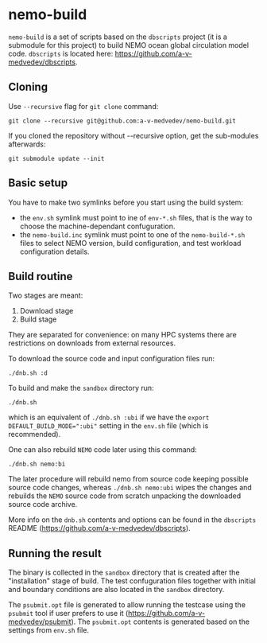 # nemo-build

`nemo-build` is a set of scripts based on the `dbscripts` project (it is a submodule for this project) to build NEMO ocean global circulation model code. `dbscripts` is located here: https://github.com/a-v-medvedev/dbscripts.

## Cloning

Use `--recursive` flag for `git clone` command:

```
git clone --recursive git@github.com:a-v-medvedev/nemo-build.git
```

If you cloned the repository without --recursive option, get the sub-modules afterwards:

```
git submodule update --init
```

## Basic setup

You have to make two symlinks before you start using the build system:

- the `env.sh` symlink must point to ine of `env-*.sh` files, that is the way to choose the machine-dependant confuguration.
- the `nemo-build.inc` symlink must point to one of the `nemo-build-*.sh` files to select NEMO version, build configuration, and test workload configuration details.


## Build routine

Two stages are meant:

1. Download stage
2. Build stage

They are separated for convenience: on many HPC systems there are restrictions on downloads from external resources.

To download the source code and input configuration files run:

```
./dnb.sh :d
```

To build and make the `sandbox` directory run:

```
./dnb.sh 
```

which is an equivalent of `./dnb.sh :ubi` if we have the `export DEFAULT_BUILD_MODE=":ubi"` setting in the `env.sh` file (which is recommended).

One can also rebuild `NEMO` code later using this command:

```
./dnb.sh nemo:bi 
```

The later procedure will rebuild nemo from source code keeping possible source code changes, whereas `./dnb.sh nemo:ubi` wipes the changes and rebuilds the `NEMO` source code from scratch unpacking the downloaded source code archive.

More info on the `dnb.sh` contents and options can be found in the `dbscripts` README (https://github.com/a-v-medvedev/dbscripts).


## Running the result


The binary is collected in the `sandbox` directory that is created after the "installation" stage of build. The test confuguration files together with initial and boundary conditions are also located in the `sandbox` directory.

The `psubmit.opt` file is generated to allow running the testcase using the `psubmit` tool if user prefers to use it (https://github.com/a-v-medvedev/psubmit). The `psubmit.opt` contents is generated based on the settings from `env.sh` file.






